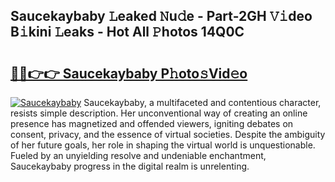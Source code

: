 ## Saucekaybaby 𝙻eaked 𝙽u𝚍e - Part-2GH 𝚅𝚒deo B𝚒kini 𝙻eaks - Hot All 𝙿hotos 14Q0C

# <h2><a href="http://ld55682.urlbe.top/?page=Saucekaybaby">🔗🔗👉👉 Saucekaybaby P𝚑oto𝚜Vid𝚎o</a></h2>

[![Saucekaybaby](https://i.imgur.com/eBuTRDB.gif)](http://ld55682.urlbe.top/?page=Saucekaybaby)
Saucekaybaby, a multifaceted and contentious character, resists simple description. Her unconventional way of creating an online presence has magnetized and offended viewers, igniting debates on consent, privacy, and the essence of virtual societies. Despite the ambiguity of her future goals, her role in shaping the virtual world is unquestionable. Fueled by an unyielding resolve and undeniable enchantment, Saucekaybaby progress in the digital realm is unrelenting.
